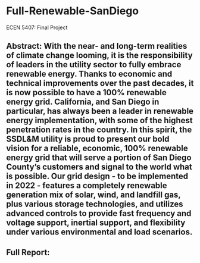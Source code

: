 # Full-Renewable-SanDiego
ECEN 5407: Final Project

## Abstract: With the near- and long-term realities of climate change looming, it is the responsibility of leaders in the utility sector to fully embrace renewable energy. Thanks to economic and technical improvements over the past decades, it is now possible to have a 100% renewable energy grid. California, and San Diego in particular, has always been a leader in renewable energy implementation, with some of the highest penetration rates in the country. In this spirit, the SSDL&M utility is proud to present our bold vision for a reliable, economic, 100% renewable energy grid that will serve a portion of San Diego County’s customers and signal to the world what is possible. Our grid design - to be implemented in 2022 - features a completely renewable generation mix of solar, wind, and landfill gas, plus various storage technologies, and utilizes advanced controls to provide fast frequency and voltage support, inertial support, and flexibility under various environmental and load scenarios.

## Full Report: 
